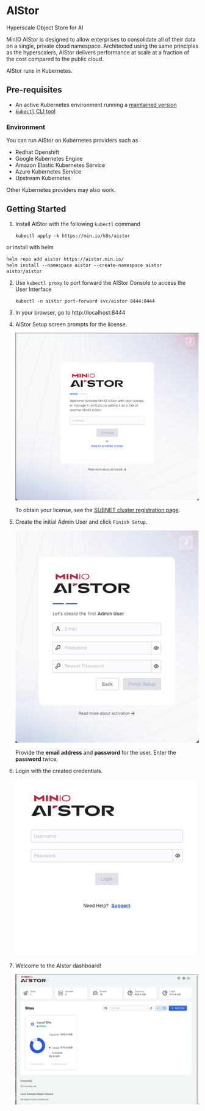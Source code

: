 # AIStor

Hyperscale Object Store for AI

MinIO AIStor is designed to allow enterprises to consolidate all of
their data on a single, private cloud namespace. Architected using
the same principles as the hyperscalers, AIStor delivers performance
at scale at a fraction of the cost compared to the public cloud.

AIStor runs in Kubernetes.

## Pre-requisites

* An active Kubernetes environment running a [maintained version](https://kubernetes.io/releases/)
* [`kubectl` CLI tool](https://kubernetes.io/docs/tasks/tools/#kubectl)

### Environment

You can run AIStor on Kubernetes providers such as

- Redhat Openshift
- Google Kubernetes Engine
- Amazon Elastic Kubernetes Service
- Azure Kubernetes Service
- Upstream Kubernetes

Other Kubernetes providers may also work.

## Getting Started

1. Install AIStor with the following `kubectl` command

   ```shell
   kubectl apply -k https://min.io/k8s/aistor
   ```
   
or install with helm
   ```shell
   helm repo add aistor https://aistor.min.io/
   helm install --namespace aistor --create-namespace aistor aistor/aistor
   ```

2. Use `kubectl proxy` to port forward the AIStor Console to access the User Interface

   ```shell
   kubectl -n aistor port-forward svc/aistor 8444:8444
   ```

3. In your browser, go to http://localhost:8444

4. AIStor Setup screen prompts for the license.

   ![The Setup screen asks for a license ](images/aistor-setup.png)

   To obtain your license, see the [SUBNET cluster registration page](https://subnet.min.io/cluster/register).

5. Create the initial Admin User and click `Finish Setup`.

   ![Register the first Admin user](images/aistor-admin-first-user.png)

   Provide the **email address** and **password** for the user.
   Enter the **password** twice.

6. Login with the created credentials.

   ![aistor-login.png](images/aistor-login.png)


7. Welcome to the AIstor dashboard!

   ![aistor-dashboard.png](images/aistor-dashboard.png)